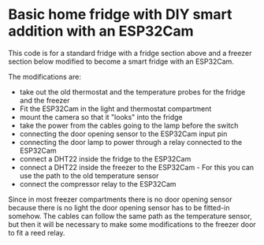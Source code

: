 # Basic home fridge with DIY smart addition with an ESP32Cam

This code is for a standard fridge with a fridge section above and a freezer section below modified to become a smart fridge with an ESP32Cam.

The modifications are:
- take out the old thermostat and the temperature probes for the fridge and the freezer
- Fit the ESP32Cam in the light and thermostat compartment
- mount the camera so that it "looks" into the fridge
- take the power from the cables going to the lamp before the switch
- connecting the door opening sensor to the ESP32Cam input pin
- connecting the door lamp to power through a relay connected to the ESP32Cam
- connect a DHT22 inside the fridge to the ESP32Cam
- connect a DHT22 inside the freezer to the ESP32Cam - For this you can use the path to the old temperature sensor
- connect the compressor relay to the ESP32Cam

Since in most freezer compartments there is no door opening sensor because there is no light the door opening sensor has to be fitted-in somehow. The cables can follow the same path as the temperature sensor, but then it will be necessary to make some modifications to the freezer door to fit a reed relay.
